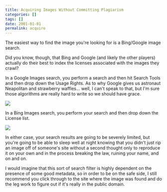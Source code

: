 ```yaml
---
title: Acquiring Images Without Committing Plagiarism
categories: []
tags: []
date: 2001-01-01
permalink: acquire
---
```


The easiest way to find the image you&#39;re looking for is a Bing/Google image search.

Did you know, though, that Bing and Google (and likely the other players) actually do their best to index the licenses associated with the images they crawl?
<!-- xmore -->

In a Google Images search, you perform a search and then hit Search Tools and then drop down the Usage Rights. As to why Google gives us astronaut Neapolitan and strawberry waffles... well, I can&#39;t speak to that, but I&#39;m sure those algorithms are really hard to write so we should have grace. 

![](/files/acquire_01.png)

In a Bing Images search, you perform your search and then drop down the License list.

![](/files/acquire_02.png)

In either case, your search results are going to be severely limited, but you&#39;re going to be able to sleep well at night knowing that you didn&#39;t just rip an image off of someone&#39;s site without a second thought only to reproduce it on your own and in the process breaking the law, ruining your name, and on and on.

I would imagine that this sort of search filter is highly dependent on the presence of some good metadata, so in order to be on the safe side, I still recommend you click through to the site where the image was found and do the leg work to figure out if it&#39;s really in the public domain.
